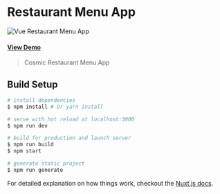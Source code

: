 # Restaurant Menu App
![Vue Restaurant Menu App](https://cosmic-s3.imgix.net/1db368c0-c016-11e7-86b1-11303dae2759-0d0f60c0-c014-11e7-9a3a-8fba475cce0d-restaurant-menu-app.png?w=1200)
#### [View Demo](https://cosmicjs.com/apps/restaurant-menu-app)

> Cosmic Restaurant Menu App

## Build Setup

``` bash
# install dependencies
$ npm install # Or yarn install

# serve with hot reload at localhost:3000
$ npm run dev

# build for production and launch server
$ npm run build
$ npm start

# generate static project
$ npm run generate
```

For detailed explanation on how things work, checkout the [Nuxt.js docs](https://github.com/nuxt/nuxt.js).
